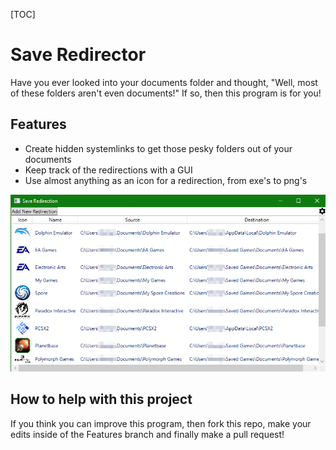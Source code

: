 [TOC]

# Save Redirector
Have you ever looked into your documents folder and thought, "Well, most of these folders aren't even documents!" If so, then this program is for you!

## Features
- Create hidden systemlinks to get those pesky folders out of your documents
- Keep track of the redirections with a GUI
- Use almost anything as an icon for a redirection, from exe's to png's

![Image showing the GUI](/Resources/MainWindowExample.png?raw=true)

## How to help with this project
If you think you can improve this program, then fork this repo, make your edits inside of the Features branch and finally make a pull request!